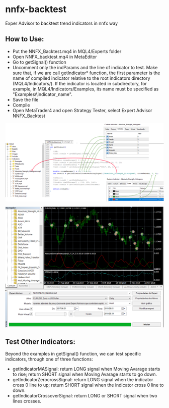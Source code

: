 # nnfx-backtest
Exper Advisor to backtest trend indicators in nnfx way

## How to Use:
* Put the NNFX_Backtest.mq4 in MQL4/Experts folder
* Open NNFX_backtest.mq4 in MetaEditor
* Go to getSignal() function
* Uncomment only the indParams and the line of indicator to test. Make sure that, if we are call getIndicator* function, the first parameter is the name of compiled indicator relative to the root indicators directory (MQL4/Indicators/). If the indicator is located in subdirectory, for example, in MQL4/Indicators/Examples, its name must be specified as "Examples\\\\indicator_name".
* Save the file
* Compile
* Open MetaTrader4 and open Strategy Tester, select Expert Advisor NNFX_Backtest

![configure indicator](./config_ea.png)

![run ea](./run_ea.png)

## Test Other Indicators:
Beyond the examples in getSignal() function, we can test specific indicators, through one of three functions:
* getIndicatorMASignal: return LONG signal when Moving Avarage starts to rise; return SHORT signal when Moving Avarage starts to go down.
* getIndicatorZerocrossSignal: return LONG signal when the indicator cross 0 line to up; return SHORT signal when the indicator cross 0 line to down.
* getIndicatorCrossoverSignal: return LONG or SHORT signal when two lines crosses.